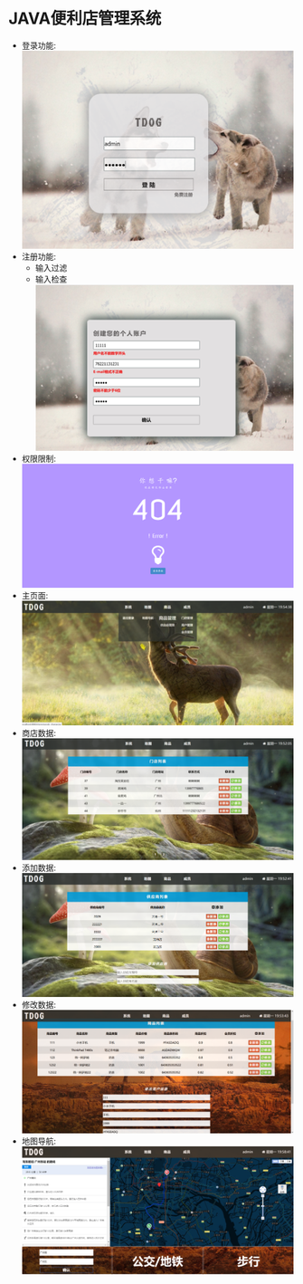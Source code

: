 
# JAVA便利店管理系统
* 登录功能:<br>
![...](https://github.com/kyr1eee/convenience-store-system/blob/master/showImage/login.jpg)
* 注册功能:<br>
  * 输入过滤
  * 输入检查
![...](https://github.com/kyr1eee/convenience-store-system/blob/master/showImage/register.jpg)
* 权限限制:<br>
![...](https://github.com/kyr1eee/convenience-store-system/blob/master/showImage/err.jpg)
* 主页面:<br>
![...](https://github.com/kyr1eee/convenience-store-system/blob/master/showImage/main.jpg)
* 商店数据:<br>
![...](https://github.com/kyr1eee/convenience-store-system/blob/master/showImage/store.jpg)
* 添加数据:<br>
![...](https://github.com/kyr1eee/convenience-store-system/blob/master/showImage/insert.jpg)
* 修改数据:<br>
![...](https://github.com/kyr1eee/convenience-store-system/blob/master/showImage/update.jpg)
* 地图导航:<br>
![...](https://github.com/kyr1eee/convenience-store-system/blob/master/showImage/map.jpg)
